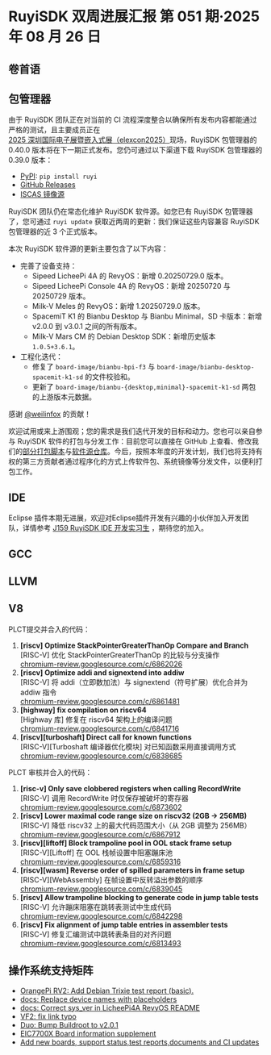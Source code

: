 # RuyiSDK 双周进展汇报  第 051 期·2025 年 08 月 26 日

## 卷首语

## 包管理器

由于 RuyiSDK 团队正在对当前的 CI 流程深度整合以确保所有发布内容都能通过严格的测试，且主要成员正在
[2025 深圳国际电子展暨嵌入式展（elexcon2025）][elexcon]现场，RuyiSDK 包管理器的 0.40.0
版本将在下一期正式发布。您仍可通过以下渠道下载 RuyiSDK 包管理器的 0.39.0 版本：

* [PyPI][ruyi-0.39.0-pypi]: `pip install ruyi`
* [GitHub Releases][ruyi-0.39.0-gh]
* [ISCAS 镜像源][ruyi-0.39.0-iscas]

[elexcon]: https://www.elexcon.com/
[ruyi-0.39.0-gh]: https://github.com/ruyisdk/ruyi/releases/tag/0.39.0
[ruyi-0.39.0-pypi]: https://pypi.org/project/ruyi/0.39.0/
[ruyi-0.39.0-iscas]: https://mirror.iscas.ac.cn/ruyisdk/ruyi/tags/0.39.0/

RuyiSDK 团队仍在常态化维护 RuyiSDK 软件源。如您已有 RuyiSDK 包管理器了，您可通过 `ruyi update` 获取近两周的更新：我们保证这些内容兼容 RuyiSDK 包管理器的近 3 个正式版本。

本次 RuyiSDK 软件源的更新主要包含了以下内容：

* 完善了设备支持：
    * Sipeed LicheePi 4A 的 RevyOS：新增 0.20250729.0 版本。
    * Sipeed LicheePi Console 4A 的 RevyOS：新增 20250720 与 20250729 版本。
    * Milk-V Meles 的 RevyOS：新增 1.20250729.0 版本。
    * SpacemiT K1 的 Bianbu Desktop 与 Bianbu Minimal，SD 卡版本：新增 v2.0.0 到 v3.0.1 之间的所有版本。
    * Milk-V Mars CM 的 Debian Desktop SDK：新增历史版本 `1.0.5+3.6.1`。
* 工程化迭代：
    * 修复了 `board-image/bianbu-bpi-f3` 与 `board-image/bianbu-desktop-spacemit-k1-sd` 的文件校验和。
    * 更新了 `board-image/bianbu-{desktop,minimal}-spacemit-k1-sd` 两包的上游版本元数据。

感谢 [@weilinfox] 的贡献！

[@weilinfox]: https://github.com/weilinfox

欢迎试用或来上游围观；您的需求是我们迭代开发的目标和动力。您也可以亲自参与
RuyiSDK 软件的打包与分发工作：目前您可以直接在 GitHub 上查看、修改我们的[部分打包脚本](https://github.com/ruyisdk/ruyici)与[软件源仓库](https://github.com/ruyisdk/packages-index)。今后，按照本年度的开发计划，我们也将支持有权的第三方贡献者通过程序化的方式上传软件包、系统镜像等分发文件，以便利打包工作。

## IDE
Eclipse 插件本期无进展，欢迎对Eclipse插件开发有兴趣的小伙伴加入开发团队，详情参考 [J159 RuyiSDK IDE 开发实习生](https://github.com/lazyparser/weloveinterns/blob/master/open-internships.md) ，期待您的加入。

## GCC

## LLVM

## V8
PLCT提交并合入的代码：

1. **[riscv] Optimize StackPointerGreaterThanOp Compare and Branch**  
   [RISC-V] 优化 StackPointerGreaterThanOp 的比较与分支操作  
   [chromium-review.googlesource.com/c/6862026](https://chromium-review.googlesource.com/c/6862026)
2. **[riscv] Optimize addi and signextend into addiw**  
   [RISC-V] 将 addi（立即数加法）与 signextend（符号扩展）优化合并为 addiw 指令  
   [chromium-review.googlesource.com/c/6861481](https://chromium-review.googlesource.com/c/6861481)
3. **[highway] fix compilation on riscv64**  
   [Highway 库] 修复在 riscv64 架构上的编译问题  
   [chromium-review.googlesource.com/c/6841716](https://chromium-review.googlesource.com/c/6841716)
4. **[riscv][turboshaft] Direct call for known functions**  
   [RISC-V][Turboshaft 编译器优化模块] 对已知函数采用直接调用方式  
   [chromium-review.googlesource.com/c/6838685](https://chromium-review.googlesource.com/c/6838685)

PLCT 审核并合入的代码：

1. **[risc-v] Only save clobbered registers when calling RecordWrite**  
   [RISC-V] 调用 RecordWrite 时仅保存被破坏的寄存器  
   [chromium-review.googlesource.com/c/6873602](https://chromium-review.googlesource.com/c/6873602)
2. **[riscv] Lower maximal code range size on riscv32 (2GB -> 256MB)**  
   [RISC-V] 降低 riscv32 上的最大代码范围大小（从 2GB 调整为 256MB）  
   [chromium-review.googlesource.com/c/6867912](https://chromium-review.googlesource.com/c/6867912)
3. **[riscv][liftoff] Block trampoline pool in OOL stack frame setup**  
   [RISC-V][Liftoff] 在 OOL 栈帧设置中阻塞蹦床池  
   [chromium-review.googlesource.com/c/6859316](https://chromium-review.googlesource.com/c/6859316)
4. **[riscv][wasm] Reverse order of spilled parameters in frame setup**  
   [RISC-V][WebAssembly] 在帧设置中反转溢出参数的顺序  
   [chromium-review.googlesource.com/c/6839045](https://chromium-review.googlesource.com/c/6839045)
5. **[riscv] Allow trampoline blocking to generate code in jump table tests**  
   [RISC-V] 允许蹦床阻塞在跳转表测试中生成代码  
   [chromium-review.googlesource.com/c/6842298](https://chromium-review.googlesource.com/c/6842298)
6. **[riscv] Fix alignment of jump table entries in assembler tests**  
    [RISC-V] 修复汇编测试中跳转表条目的对齐问题  
    [chromium-review.googlesource.com/c/6813493](https://chromium-review.googlesource.com/c/6813493)

## 操作系统支持矩阵

- [OrangePi RV2: Add Debian Trixie test report (basic).](https://github.com/ruyisdk/support-matrix/pull/357)
- [docs: Replace device names with placeholders](https://github.com/ruyisdk/support-matrix/pull/359)
- [docs: Correct sys_ver in LicheePi4A RevyOS README](https://github.com/ruyisdk/support-matrix/pull/360)
- [VF2: fix link typo](https://github.com/ruyisdk/support-matrix/pull/361)
- [Duo: Bump Buildroot to v2.0.1](https://github.com/ruyisdk/support-matrix/pull/363)
- [EIC7700X Board information supplement](https://github.com/ruyisdk/support-matrix/pull/364)
- [Add new boards, support status,test reports,documents and CI updates ](https://github.com/ruyisdk/support-matrix/pull/350)
